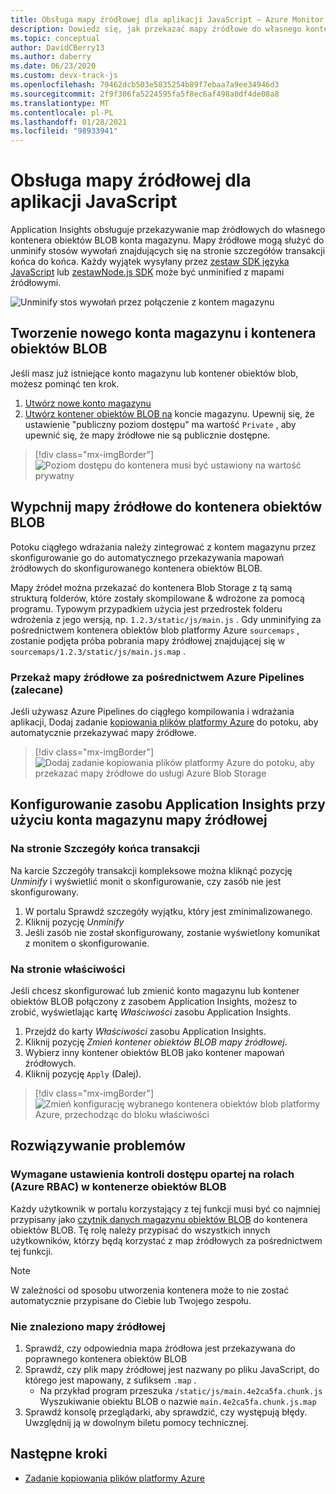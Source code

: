 ```yaml
---
title: Obsługa mapy źródłowej dla aplikacji JavaScript — Azure Monitor Application Insights
description: Dowiedz się, jak przekazać mapy źródłowe do własnego kontenera obiektów BLOB konta magazynu za pomocą Application Insights.
ms.topic: conceptual
author: DavidCBerry13
ms.author: daberry
ms.date: 06/23/2020
ms.custom: devx-track-js
ms.openlocfilehash: 79462dcb503e5835254b89f7ebaa7a9ee34946d3
ms.sourcegitcommit: 2f9f306fa5224595fa5f8ec6af498a0df4de08a8
ms.translationtype: MT
ms.contentlocale: pl-PL
ms.lasthandoff: 01/28/2021
ms.locfileid: "98933941"
---
```

# <a name="source-map-support-for-javascript-applications"></a>Obsługa mapy źródłowej dla aplikacji JavaScript

Application Insights obsługuje przekazywanie map źródłowych do własnego kontenera obiektów BLOB konta magazynu.
Mapy źródłowe mogą służyć do unminify stosów wywołań znajdujących się na stronie szczegółów transakcji końca do końca. Każdy wyjątek wysyłany przez [zestaw SDK języka JavaScript][ApplicationInsights-JS] lub [ zestawNode.js SDK][ApplicationInsights-Node.js] może być unminified z mapami źródłowymi.

![Unminify stos wywołań przez połączenie z kontem magazynu](./media/source-map-support/details-unminify.gif)

## <a name="create-a-new-storage-account-and-blob-container"></a>Tworzenie nowego konta magazynu i kontenera obiektów BLOB

Jeśli masz już istniejące konto magazynu lub kontener obiektów blob, możesz pominąć ten krok.

1. [Utwórz nowe konto magazynu][create storage account]
2. [Utwórz kontener obiektów BLOB na][create blob container] koncie magazynu. Upewnij się, że ustawienie "publiczny poziom dostępu" ma wartość `Private` , aby upewnić się, że mapy źródłowe nie są publicznie dostępne.

> [!div class="mx-imgBorder"]
>![Poziom dostępu do kontenera musi być ustawiony na wartość prywatny](./media/source-map-support/container-access-level.png)

## <a name="push-your-source-maps-to-your-blob-container"></a>Wypchnij mapy źródłowe do kontenera obiektów BLOB

Potoku ciągłego wdrażania należy zintegrować z kontem magazynu przez skonfigurowanie go do automatycznego przekazywania mapowań źródłowych do skonfigurowanego kontenera obiektów BLOB.

Mapy źródeł można przekazać do kontenera Blob Storage z tą samą strukturą folderów, które zostały skompilowane & wdrożone za pomocą programu. Typowym przypadkiem użycia jest przedrostek folderu wdrożenia z jego wersją, np. `1.2.3/static/js/main.js` . Gdy unminifying za pośrednictwem kontenera obiektów blob platformy Azure `sourcemaps` , zostanie podjęta próba pobrania mapy źródłowej znajdującej się w `sourcemaps/1.2.3/static/js/main.js.map` .

### <a name="upload-source-maps-via-azure-pipelines-recommended"></a>Przekaż mapy źródłowe za pośrednictwem Azure Pipelines (zalecane)

Jeśli używasz Azure Pipelines do ciągłego kompilowania i wdrażania aplikacji, Dodaj zadanie [kopiowania plików platformy Azure][azure file copy] do potoku, aby automatycznie przekazywać mapy źródłowe.

> [!div class="mx-imgBorder"]
> ![Dodaj zadanie kopiowania plików platformy Azure do potoku, aby przekazać mapy źródłowe do usługi Azure Blob Storage](./media/source-map-support/azure-file-copy.png)

## <a name="configure-your-application-insights-resource-with-a-source-map-storage-account"></a>Konfigurowanie zasobu Application Insights przy użyciu konta magazynu mapy źródłowej

### <a name="from-the-end-to-end-transaction-details-page"></a>Na stronie Szczegóły końca transakcji

Na karcie Szczegóły transakcji kompleksowe można kliknąć pozycję *Unminify* i wyświetlić monit o skonfigurowanie, czy zasób nie jest skonfigurowany.

1. W portalu Sprawdź szczegóły wyjątku, który jest zminimalizowanego.
2. Kliknij pozycję *Unminify*
3. Jeśli zasób nie został skonfigurowany, zostanie wyświetlony komunikat z monitem o skonfigurowanie.

### <a name="from-the-properties-page"></a>Na stronie właściwości

Jeśli chcesz skonfigurować lub zmienić konto magazynu lub kontener obiektów BLOB połączony z zasobem Application Insights, możesz to zrobić, wyświetlając kartę *Właściwości* zasobu Application Insights.

1. Przejdź do karty *Właściwości* zasobu Application Insights.
2. Kliknij pozycję *Zmień kontener obiektów BLOB mapy źródłowej*.
3. Wybierz inny kontener obiektów BLOB jako kontener mapowań źródłowych.
4. Kliknij pozycję `Apply` (Dalej).

> [!div class="mx-imgBorder"]
> ![Zmień konfigurację wybranego kontenera obiektów blob platformy Azure, przechodząc do bloku właściwości](./media/source-map-support/reconfigure.png)

## <a name="troubleshooting"></a>Rozwiązywanie problemów

### <a name="required-azure-role-based-access-control-azure-rbac-settings-on-your-blob-container"></a>Wymagane ustawienia kontroli dostępu opartej na rolach (Azure RBAC) w kontenerze obiektów BLOB

Każdy użytkownik w portalu korzystający z tej funkcji musi być co najmniej przypisany jako [czytnik danych magazynu obiektów BLOB][storage blob data reader] do kontenera obiektów BLOB. Tę rolę należy przypisać do wszystkich innych użytkowników, którzy będą korzystać z map źródłowych za pośrednictwem tej funkcji.

> [!NOTE]
> W zależności od sposobu utworzenia kontenera może to nie zostać automatycznie przypisane do Ciebie lub Twojego zespołu.

### <a name="source-map-not-found"></a>Nie znaleziono mapy źródłowej

1. Sprawdź, czy odpowiednia mapa źródłowa jest przekazywana do poprawnego kontenera obiektów BLOB
2. Sprawdź, czy plik mapy źródłowej jest nazwany po pliku JavaScript, do którego jest mapowany, z sufiksem `.map` .
    - Na przykład program przeszuka `/static/js/main.4e2ca5fa.chunk.js` Wyszukiwanie obiektu BLOB o nazwie `main.4e2ca5fa.chunk.js.map`
3. Sprawdź konsolę przeglądarki, aby sprawdzić, czy występują błędy. Uwzględnij ją w dowolnym biletu pomocy technicznej.

## <a name="next-steps"></a>Następne kroki

* [Zadanie kopiowania plików platformy Azure](/azure/devops/pipelines/tasks/deploy/azure-file-copy)


<!-- Remote URLs -->
[create storage account]: ../../storage/common/storage-account-create.md?toc=%2Fazure%2Fstorage%2Fblobs%2Ftoc.json&tabs=azure-portal
[create blob container]: ../../storage/blobs/storage-quickstart-blobs-portal.md
[storage blob data reader]: ../../role-based-access-control/built-in-roles.md#storage-blob-data-reader
[ApplicationInsights-JS]: https://github.com/microsoft/applicationinsights-js
[ApplicationInsights-Node.js]: https://github.com/microsoft/applicationinsights-node.js
[azure file copy]: https://aka.ms/azurefilecopyreadme
